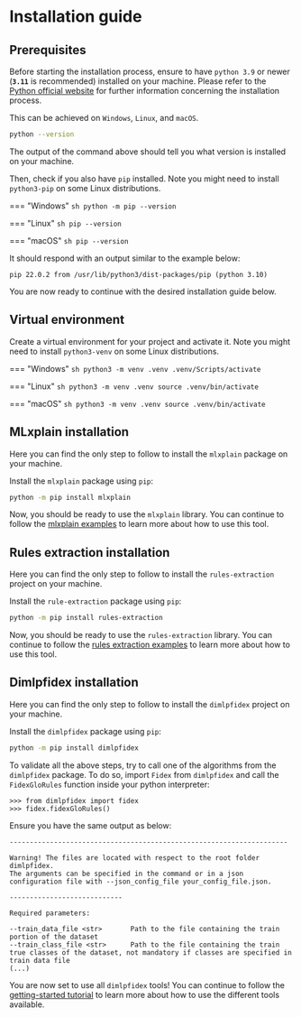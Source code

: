# Installation guide

## Prerequisites

Before starting the installation process, ensure to have `python 3.9` or newer (**`3.11`** is recommended) installed on your machine. Please refer to the [Python official website](https://www.python.org/downloads/) for further information concerning the installation process.

This can be achieved on `Windows`, `Linux`, and `macOS`.

```sh
python --version
```

The output of the command above should tell you what version is installed on your machine.

Then, check if you also have `pip` installed.
Note you might need to install `python3-pip` on some Linux distributions.

=== "Windows"
    ```sh
    python -m pip --version
    ```

=== "Linux"
    ```sh
    pip --version
    ```

=== "macOS"
    ```sh
    pip --version
    ```

It should respond with an output similar to the example below:
```
pip 22.0.2 from /usr/lib/python3/dist-packages/pip (python 3.10)
```

You are now ready to continue with the desired installation guide below.


## Virtual environment

Create a virtual environment for your project and activate it.
Note you might need to install `python3-venv` on some Linux distributions.

=== "Windows"
    ```sh
    python3 -m venv .venv
    .venv/Scripts/activate
    ```

=== "Linux"
    ```sh
    python3 -m venv .venv
    source .venv/bin/activate
    ```

=== "macOS"
    ```sh
    python3 -m venv .venv
    source .venv/bin/activate
    ```


## MLxplain installation
Here you can find the only step to follow to install the `mlxplain` package on your machine.

Install the `mlxplain` package using `pip`:

```sh
python -m pip install mlxplain
```

Now, you should be ready to use the `mlxplain` library. You can continue to follow the [mlxplain examples](mlxplain/examples.md) to learn more about how to use this tool.

## Rules extraction installation
Here you can find the only step to follow to install the `rules-extraction` project on your machine.

Install the `rule-extraction` package using `pip`:

```sh
python -m pip install rules-extraction
```

Now, you should be ready to use the `rules-extraction` library. You can continue to follow the [rules extraction examples](rulesextraction/examples.md) to learn more about how to use this tool.

## Dimlpfidex installation

Here you can find the only step to follow to install the `dimlpfidex` project on your machine.


Install the `dimlpfidex` package using `pip`:

```sh
python -m pip install dimlpfidex
```

To validate all the above steps, try to call one of the algorithms from the `dimlpfidex` package. To do so, import `Fidex` from `dimlpfidex` and call the `FidexGloRules` function inside your python interpreter:

```
>>> from dimlpfidex import fidex
>>> fidex.fidexGloRules()
```

Ensure you have the same output as below:
```
---------------------------------------------------------------------

Warning! The files are located with respect to the root folder dimlpfidex.
The arguments can be specified in the command or in a json configuration file with --json_config_file your_config_file.json.

----------------------------

Required parameters:

--train_data_file <str>       Path to the file containing the train portion of the dataset
--train_class_file <str>      Path to the file containing the train true classes of the dataset, not mandatory if classes are specified in train data file
(...)
```

You are now set to use all `dimlpfidex` tools! You can continue to follow the [getting-started tutorial](dimlpfidex/getting-started.md) to learn more about how to use the different tools available.
